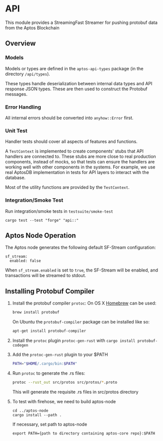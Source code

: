 # API

This module provides a StreamingFast Streamer for pushing protobuf data from the Aptos Blockchain

## Overview

### Models

Models or types are defined in the `aptos-api-types` package (in the directory `/api/types`).

These types handle deserialization between internal data types and API response JSON types. These are then used to
construct the Protobuf messages.

### Error Handling

All internal errors should be converted into `anyhow::Error` first.

### Unit Test

Handler tests should cover all aspects of features and functions.

A `TestContext` is implemented to create components' stubs that API handlers are connected to.
These stubs are more close to real production components, instead of mocks, so that tests can ensure the handlers are
working well with other components in the systems.
For example, we use real AptosDB implementation in tests for API layers to interact with the database.

Most of the utility functions are provided by the `TestContext`.

### Integration/Smoke Test

Run integration/smoke tests in `testsuite/smoke-test`

```
cargo test --test "forge" "api::"
```

## Aptos Node Operation

The Aptos node generates the following default SF-Stream configuration:

```
sf_stream:
  enabled: false
```

When `sf_stream.enabled` is set to `true`, the SF-Stream will be enabled, and transactions will be streamed to stdout.

## Installing Protobuf Compiler

1. Install the protobuf compiler `protoc`:
   On OS X [Homebrew](https://github.com/Homebrew/brew) can be used:
   
   ```sh
   brew install protobuf
   ```

   On Ubuntu the `protobuf-compiler` package can be installed like so:
   
   ```sh
   apt-get install protobuf-compiler
   ```
2. Install the `protoc` plugin `protoc-gen-rust` with `cargo install protobuf-codegen`

3. Add the `protoc-gen-rust` plugin to your $PATH

   ```sh
   PATH="$HOME/.cargo/bin:$PATH"
   ```

4. Run `protoc` to generate the .rs files:

   ```sh
   protoc --rust_out src/protos src/protos/*.proto
   ```

   This will generate the requisite .rs files in src/protos directory

5. To test with firehose, we need to build aptos-node
   ```
   cd ../aptos-node
   cargo install --path .
   ```
   If necessary, set path to aptos-node
   ```
   export PATH={path to directory containing aptos-core repo}:$PATH
   ```
